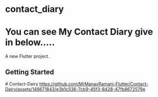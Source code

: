 

# contact_diary 
# You can see My Contact Diary give in below.....
A new Flutter project.
## Getting Started
#   C o n t a c t - D a i r y 
 
 
https://github.com/MrManavRamani-Flutter/Contact-Dairy/assets/148671843/e3b1c536-7cb9-45f3-8428-47fb8672579e
